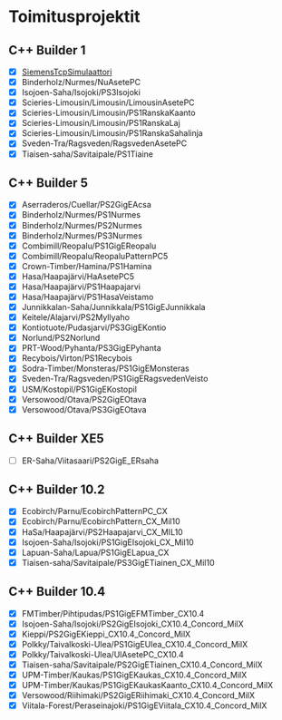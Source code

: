 # Toimitusprojektit

## C++ Builder 1

- [x] [SiemensTcpSimulaattori](https://github.com/lisker-org/SiemensTcpSimulaattori)
- [x] Binderholz/Nurmes/NuAsetePC
- [x] Isojoen-Saha/Isojoki/PS3Isojoki
- [x] Scieries-Limousin/Limousin/LimousinAsetePC
- [x] Scieries-Limousin/Limousin/PS1RanskaKaanto
- [x] Scieries-Limousin/Limousin/PS1RanskaLaj
- [x] Scieries-Limousin/Limousin/PS1RanskaSahalinja
- [x] Sveden-Tra/Ragsveden/RagsvedenAsetePC
- [x] Tiaisen-saha/Savitaipale/PS1Tiaine

## C++ Builder 5

- [x] Aserraderos/Cuellar/PS2GigEAcsa
- [x] Binderholz/Nurmes/PS1Nurmes
- [x] Binderholz/Nurmes/PS2Nurmes
- [x] Binderholz/Nurmes/PS3Nurmes
- [x] Combimill/Reopalu/PS1GigEReopalu
- [x] Combimill/Reopalu/ReopaluPatternPC5
- [x] Crown-Timber/Hamina/PS1Hamina
- [x] Hasa/Haapajärvi/HaAsetePC5
- [x] Hasa/Haapajärvi/PS1Haapajarvi
- [x] Hasa/Haapajärvi/PS1HasaVeistamo
- [x] Junnikkalan-Saha/Junnikkala/PS1GigEJunnikkala
- [x] Keitele/Alajarvi/PS2Myllyaho
- [x] Kontiotuote/Pudasjarvi/PS3GigEKontio
- [x] Norlund/PS2Norlund
- [x] PRT-Wood/Pyhanta/PS3GigEPyhanta
- [x] Recybois/Virton/PS1Recybois
- [x] Sodra-Timber/Monsteras/PS1GigEMonsteras
- [x] Sveden-Tra/Ragsveden/PS1GigERagsvedenVeisto
- [x] USM/Kostopil/PS1GigEKostopil
- [x] Versowood/Otava/PS2GigEOtava
- [x] Versowood/Otava/PS3GigEOtava

## C++ Builder XE5

- [ ] ER-Saha/Viitasaari/PS2GigE_ERsaha

## C++ Builder 10.2

- [x] Ecobirch/Parnu/EcobirchPatternPC_CX
- [x] Ecobirch/Parnu/EcobirchPattern_CX_Mil10
- [x] HaSa/Haapajärvi/PS2Haapajarvi_CX_MIL10
- [x] Isojoen-Saha/Isojoki/PS1GigEIsojoki_CX_Mil10
- [x] Lapuan-Saha/Lapua/PS1GigELapua_CX
- [x] Tiaisen-saha/Savitaipale/PS3GigETiainen_CX_Mil10

## C++ Builder 10.4

- [x] FMTimber/Pihtipudas/PS1GigEFMTimber_CX10.4
- [x] Isojoen-Saha/Isojoki/PS2GigEIsojoki_CX10.4_Concord_MilX
- [x] Kieppi/PS2GigEKieppi_CX10.4_Concord_MilX
- [x] Polkky/Taivalkoski-Ulea/PS1GigEUlea_CX10.4_Concord_MilX
- [x] Polkky/Taivalkoski-Ulea/UlAsetePC_CX10.4
- [x] Tiaisen-saha/Savitaipale/PS2GigETiainen_CX10.4_Concord_MilX
- [x] UPM-Timber/Kaukas/PS1GigEKaukas_CX10.4_Concord_MilX
- [x] UPM-Timber/Kaukas/PS1GigEKaukasKaanto_CX10.4_Concord_MilX
- [x] Versowood/Riihimaki/PS2GigERiihimaki_CX10.4_Concord_MilX
- [x] Viitala-Forest/Peraseinajoki/PS1GigEViitala_CX10.4_Concord_MilX

